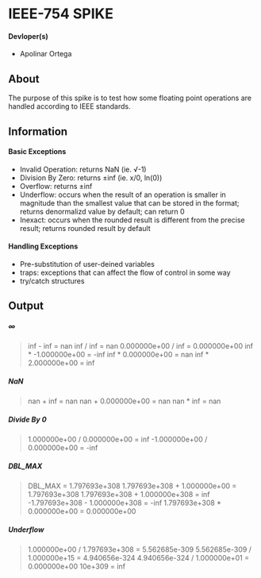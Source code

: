 # IEEE-754 SPIKE
#### Devloper(s)
- Apolinar Ortega

## About
The purpose of this spike is to test how some floating point operations are handled according to IEEE standards.

## Information
#### Basic Exceptions
 - Invalid Operation: returns NaN (ie. √-1)
 - Division By Zero: returns ±inf (ie. x/0, ln(0))
 - Overflow: returns ±inf
 - Underflow: occurs when the result of an operation is smaller in magnitude than the smallest value that can be stored in the format; returns denormalizd value by default; can return 0
 - Inexact: occurs when the rounded result is different from the precise result; returns rounded result by default
#### Handling Exceptions
 - Pre-substitution of user-deined variables
 - traps: exceptions that can affect the flow of control in some way
 - try/catch structures

## Output
##### *∞*
> inf - inf = nan
> inf / inf = nan
> 0.000000e+00 / inf = 0.000000e+00
> inf * -1.000000e+00 = -inf
> inf * 0.000000e+00 = nan
> inf * 2.000000e+00 = inf
##### *NaN*
> nan + inf = nan
> nan + 0.000000e+00 = nan
> nan * inf = nan
##### *Divide By 0*
> 1.000000e+00 / 0.000000e+00 = inf
> -1.000000e+00 / 0.000000e+00 = -inf
##### *DBL_MAX*
> DBL_MAX = 1.797693e+308
> 1.797693e+308 + 1.000000e+00 = 1.797693e+308
> 1.797693e+308 + 1.000000e+308 = inf
> -1.797693e+308 - 1.000000e+308 = -inf
> 1.797693e+308 * 0.000000e+00 = 0.000000e+00
##### *Underflow*
> 1.000000e+00 / 1.797693e+308 = 5.562685e-309
> 5.562685e-309 / 1.000000e+15 = 4.940656e-324
> 4.940656e-324 / 1.000000e+01 = 0.000000e+00
> 10e+309 = inf